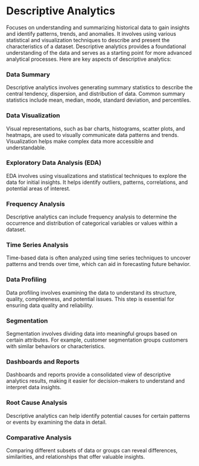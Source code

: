 # Descriptive Analytics
Focuses on understanding and summarizing historical data to gain insights and identify patterns, trends, and anomalies. It involves using various statistical and visualization techniques to describe and present the characteristics of a dataset. Descriptive analytics provides a foundational understanding of the data and serves as a starting point for more advanced analytical processes. Here are key aspects of descriptive analytics:

### Data Summary
Descriptive analytics involves generating summary statistics to describe the central tendency, dispersion, and distribution of data. Common summary statistics include mean, median, mode, standard deviation, and percentiles.

### Data Visualization
Visual representations, such as bar charts, histograms, scatter plots, and heatmaps, are used to visually communicate data patterns and trends. Visualization helps make complex data more accessible and understandable.

### Exploratory Data Analysis (EDA)
EDA involves using visualizations and statistical techniques to explore the data for initial insights. It helps identify outliers, patterns, correlations, and potential areas of interest.

### Frequency Analysis
Descriptive analytics can include frequency analysis to determine the occurrence and distribution of categorical variables or values within a dataset.

### Time Series Analysis
Time-based data is often analyzed using time series techniques to uncover patterns and trends over time, which can aid in forecasting future behavior.

### Data Profiling
Data profiling involves examining the data to understand its structure, quality, completeness, and potential issues. This step is essential for ensuring data quality and reliability.

### Segmentation
Segmentation involves dividing data into meaningful groups based on certain attributes. For example, customer segmentation groups customers with similar behaviors or characteristics.

### Dashboards and Reports
Dashboards and reports provide a consolidated view of descriptive analytics results, making it easier for decision-makers to understand and interpret data insights.

### Root Cause Analysis
Descriptive analytics can help identify potential causes for certain patterns or events by examining the data in detail.

### Comparative Analysis
Comparing different subsets of data or groups can reveal differences, similarities, and relationships that offer valuable insights.